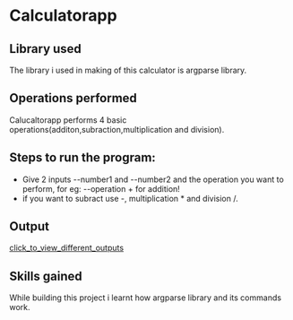 # Calculatorapp

## Library used
The library i used in making of this calculator is argparse library.

## Operations performed
Calucaltorapp performs 4 basic operations(additon,subraction,multiplication and division).

## Steps to run the program:
- Give 2 inputs --number1 and --number2 and the operation you want to perform, for eg: --operation + for addition!
- if you want to subract use -, multiplication * and division /.

## Output
[click_to_view_different_outputs](https://user-images.githubusercontent.com/85679469/152690138-95c6b181-ccea-4e45-beb2-048cfdfe75d1.PNG)

## Skills gained
While building this project i learnt how argparse library and its commands work.



